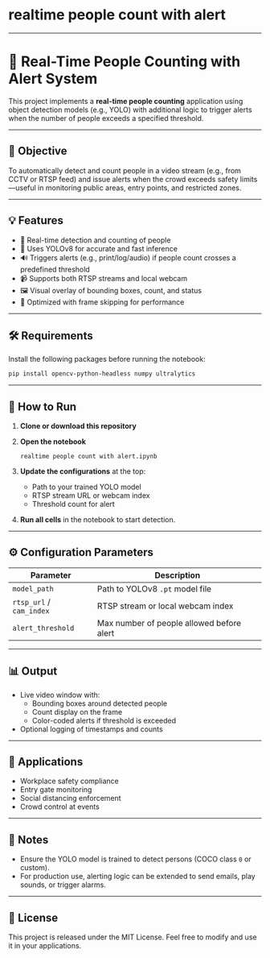 # realtime people count with alert
---

# 👥 Real-Time People Counting with Alert System

This project implements a **real-time people counting** application using object detection models (e.g., YOLO) with additional logic to trigger alerts when the number of people exceeds a specified threshold.

---

## 📌 Objective

To automatically detect and count people in a video stream (e.g., from CCTV or RTSP feed) and issue alerts when the crowd exceeds safety limits—useful in monitoring public areas, entry points, and restricted zones.

---

## 💡 Features

- 🧠 Real-time detection and counting of people
- 🎯 Uses YOLOv8 for accurate and fast inference
- 🔊 Triggers alerts (e.g., print/log/audio) if people count crosses a predefined threshold
- 📹 Supports both RTSP streams and local webcam
- 🖼️ Visual overlay of bounding boxes, count, and status
- 🔄 Optimized with frame skipping for performance

---

## 🛠️ Requirements

Install the following packages before running the notebook:

```bash
pip install opencv-python-headless numpy ultralytics
```

---

## 🚀 How to Run

1. **Clone or download this repository**

2. **Open the notebook**

   ```
   realtime people count with alert.ipynb
   ```

3. **Update the configurations** at the top:
   - Path to your trained YOLO model
   - RTSP stream URL or webcam index
   - Threshold count for alert

4. **Run all cells** in the notebook to start detection.

---

## ⚙️ Configuration Parameters

| Parameter         | Description                                  |
|-------------------|----------------------------------------------|
| `model_path`      | Path to YOLOv8 `.pt` model file              |
| `rtsp_url` / `cam_index` | RTSP stream or local webcam index      |
| `alert_threshold` | Max number of people allowed before alert    |

---

## 📊 Output

- Live video window with:
  - Bounding boxes around detected people
  - Count display on the frame
  - Color-coded alerts if threshold is exceeded
- Optional logging of timestamps and counts

---

## 🔐 Applications

- Workplace safety compliance
- Entry gate monitoring
- Social distancing enforcement
- Crowd control at events

---

## 📌 Notes

- Ensure the YOLO model is trained to detect persons (COCO class `0` or custom).
- For production use, alerting logic can be extended to send emails, play sounds, or trigger alarms.

---

## 📃 License

This project is released under the MIT License. Feel free to modify and use it in your applications.
